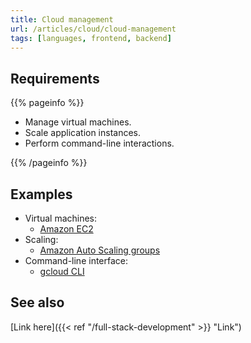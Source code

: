 ```yaml
---
title: Cloud management
url: /articles/cloud/cloud-management
tags: [languages, frontend, backend]
---
```


## Requirements

{{% pageinfo %}}

* Manage virtual machines.
* Scale application instances.
* Perform command-line interactions.

{{% /pageinfo %}}

## Examples

* Virtual machines:
  * [Amazon EC2](https://aws.amazon.com/ec2/)
* Scaling:
  * [Amazon Auto Scaling groups](https://docs.aws.amazon.com/autoscaling/ec2/userguide/auto-scaling-groups.html)
* Command-line interface:
  * [gcloud CLI](https://cloud.google.com/cli)

## See also

[Link here]({{< ref "/full-stack-development" >}} "Link")
